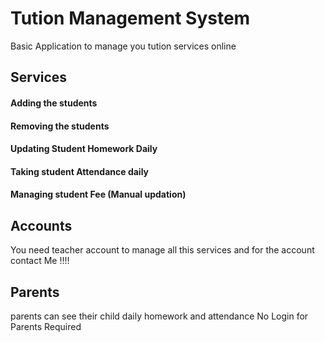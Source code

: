 # Tution Management System
Basic Application to manage you tution services online

## Services

#### Adding the students
#### Removing the students
#### Updating Student Homework Daily
#### Taking student Attendance daily
#### Managing student Fee (Manual updation)

## Accounts

You need teacher account to manage all this services and for the account contact Me !!!!

## Parents
parents can see their child daily homework and attendance
No Login for Parents Required

